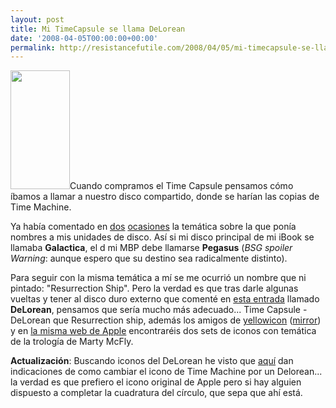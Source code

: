 ```yaml
---
layout: post
title: Mi TimeCapsule se llama DeLorean
date: '2008-04-05T00:00:00+00:00'
permalink: http://resistancefutile.com/2008/04/05/mi-timecapsule-se-llama-delorean/
---
```

<a href='http://resistancefutile.com/wp-content/zz18b6cb0e.jpg'><img src="http://resistancefutile.com/wp-content/zz18b6cb0e.jpg" alt="" title="DeLorean" width="95" height="190" class="derecha_borde" /></a>Cuando compramos el Time Capsule pensamos cómo íbamos a llamar a nuestro disco compartido, donde se harían las copias de Time Machine. 

Ya había comentado en <a href="http://resistancefutile.com/2007/04/29/mis-unidades-2/">dos</a> <a href="http://resistancefutile.com/2006/12/12/mis-unidades/">ocasiones</a> la temática sobre la que ponía nombres a mis unidades de disco. Así si mi disco principal de mi iBook se llamaba <strong>Galactica</strong>, el d mi MBP debe llamarse <strong>Pegasus</strong> (<em>BSG spoiler Warning</em>: aunque espero que su destino sea radicalmente distinto).

Para seguir con la misma temática a mí se me ocurrió un nombre que ni pintado: "Resurrection Ship". Pero la verdad es que tras darle algunas vueltas y tener al disco duro externo que comenté en <a href="http://resistancefutile.com/2008/04/04/delorean/">esta entrada</a> llamado <strong>DeLorean</strong>, pensamos que sería mucho más adecuado... Time Capsule - DeLorean que Resurrection ship, además los amigos de <a href="http://www.yellowicon.com/downloads/page/1">yellowicon</a> (<a href="http://www.crystalxp.net/galerie/es.id.3998-back-to-the-future-yellow-icon-icons-a-png.htm">mirror</a>) y en <a href="http://www.apple.com/downloads/macosx/icons_screensavers/backtothefutureiconcollection.html">la misma web de Apple</a> encontraréis dos sets de iconos con temática de la trología de Marty McFly.

<strong>Actualización</strong>: Buscando iconos del DeLorean he visto que <a href="http://www.zaphu.com/2007/11/20/back-to-the-future-change-time-machine-icon-to-a-delorean/">aquí</a> dan indicaciones de como cambiar el icono de Time Machine por un Delorean... la verdad es que prefiero el icono original de Apple pero si hay alguien dispuesto a completar la cuadratura del círculo, que sepa que ahí está.
